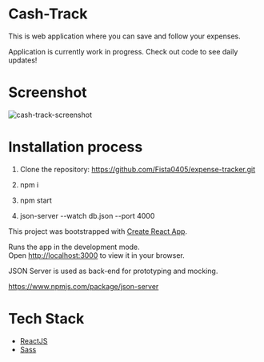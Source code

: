 # Cash-Track

This is web application where you can save and follow your expenses. 

Application is currently work in progress. Check out code to see daily updates!

# Screenshot

![cash-track-screenshot](https://user-images.githubusercontent.com/62171931/204528359-a68d3515-1611-486d-9c56-ae5e69433144.png)

# Installation process

1. Clone the repository: https://github.com/Fista0405/expense-tracker.git

2. npm i

3. npm start

4. json-server --watch db.json --port 4000

This project was bootstrapped with [Create React App](https://github.com/facebook/create-react-app).

Runs the app in the development mode.\
Open [http://localhost:3000](http://localhost:3000) to view it in your browser.

JSON Server is used as back-end for prototyping and mocking.

https://www.npmjs.com/package/json-server

# Tech Stack

- [ReactJS](https://reactjs.org/)
- [Sass](https://sass-lang.com/)
